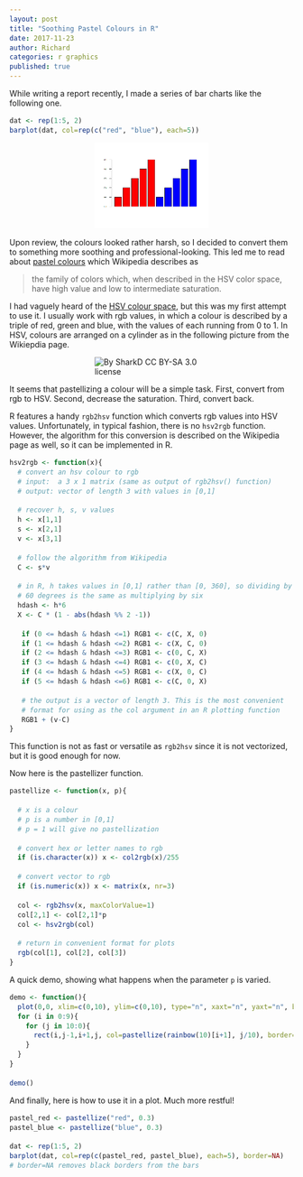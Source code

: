 ```yaml
---
layout: post
title: "Soothing Pastel Colours in R"
date: 2017-11-23
author: Richard
categories: r graphics
published: true
---
```

While writing a report recently, I made a series of bar charts like the following one.

```r
dat <- rep(1:5, 2)
barplot(dat, col=rep(c("red", "blue"), each=5))
```
<div style="width:40%; margin:0 auto;">
 <img src="/blog/images/2017-11/barplot1.png" />
</div>

Upon review, the colours looked rather harsh, so I decided to convert them to something more soothing and professional-looking.
This led me to read about [pastel colours](https://en.wikipedia.org/wiki/Pastel_(color)) which Wikipedia describes as

> the family of colors which, when described in the HSV color space, have high value and low to intermediate saturation.

I had vaguely heard of the [HSV colour space](https://en.wikipedia.org/wiki/HSL_and_HSV), but this was my first attempt to use it. I 
usually work with rgb values, in which a colour is described by a triple of red, green and blue, with the values of each running from 
0 to 1. In HSV, colours are arranged on a cylinder as in the following picture from the Wikiepdia page.

<div style="width:40%; margin:0 auto;">
 <img src="https://upload.wikimedia.org/wikipedia/commons/0/0d/HSV_color_solid_cylinder_alpha_lowgamma.png" title="By SharkD CC BY-SA 3.0 license"/>
</div>

It seems that pastellizing a colour will be a simple task. First, convert from rgb to HSV. Second, decrease the saturation. Third, 
convert back.

R features a handy `rgb2hsv` function which converts rgb values into HSV values. Unfortunately, in typical fashion, there is no
`hsv2rgb` function. However, the algorithm for this conversion is described on the Wikipedia page as well, so it can be implemented
in R.

```r
hsv2rgb <- function(x){  
  # convert an hsv colour to rgb  
  # input:  a 3 x 1 matrix (same as output of rgb2hsv() function)  
  # output: vector of length 3 with values in [0,1]    

  # recover h, s, v values  
  h <- x[1,1]  
  s <- x[2,1]  
  v <- x[3,1]    

  # follow the algorithm from Wikipedia  
  C <- s*v   

  # in R, h takes values in [0,1] rather than [0, 360], so dividing by  
  # 60 degrees is the same as multiplying by six  
  hdash <- h*6  
  X <- C * (1 - abs(hdash %% 2 -1))
  
   if (0 <= hdash & hdash <=1) RGB1 <- c(C, X, 0)  
   if (1 <= hdash & hdash <=2) RGB1 <- c(X, C, 0)  
   if (2 <= hdash & hdash <=3) RGB1 <- c(0, C, X)  
   if (3 <= hdash & hdash <=4) RGB1 <- c(0, X, C)  
   if (4 <= hdash & hdash <=5) RGB1 <- c(X, 0, C)  
   if (5 <= hdash & hdash <=6) RGB1 <- c(C, 0, X)    
 
   # the output is a vector of length 3. This is the most convenient  
   # format for using as the col argument in an R plotting function  
   RGB1 + (v-C)
}
```
This function is not as fast or versatile as `rgb2hsv` since it is not vectorized, but it is good enough for now. 

Now here is the pastellizer function.

```r
pastellize <- function(x, p){
  
  # x is a colour
  # p is a number in [0,1]
  # p = 1 will give no pastellization
  
  # convert hex or letter names to rgb
  if (is.character(x)) x <- col2rgb(x)/255
  
  # convert vector to rgb
  if (is.numeric(x)) x <- matrix(x, nr=3)
  
  col <- rgb2hsv(x, maxColorValue=1)
  col[2,1] <- col[2,1]*p
  col <- hsv2rgb(col)
  
  # return in convenient format for plots
  rgb(col[1], col[2], col[3])
}
```
A quick demo, showing what happens when the parameter `p` is varied.

```r
demo <- function(){
  plot(0,0, xlim=c(0,10), ylim=c(0,10), type="n", xaxt="n", yaxt="n", bty="n", xlab="", ylab="")
  for (i in 0:9){
    for (j in 10:0){
      rect(i,j-1,i+1,j, col=pastellize(rainbow(10)[i+1], j/10), border=NA)
    }
  }
}

demo()
```
And finally, here is how to use it in a plot. Much more restful!

```r
pastel_red <- pastellize("red", 0.3)
pastel_blue <- pastellize("blue", 0.3)

dat <- rep(1:5, 2)
barplot(dat, col=rep(c(pastel_red, pastel_blue), each=5), border=NA)
# border=NA removes black borders from the bars
```
